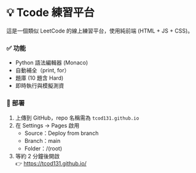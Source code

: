 # 💡 Tcode 練習平台
這是一個類似 LeetCode 的線上練習平台，使用純前端 (HTML + JS + CSS)。

### ✅ 功能
- Python 語法編輯器 (Monaco)
- 自動補全（print, for）
- 題庫 (10 題含 Hard)
- 即時執行與模擬測資

### 🚀 部署
1. 上傳到 GitHub，repo 名稱需為 `tcod131.github.io`
2. 在 Settings → Pages 啟用  
   - Source：Deploy from branch  
   - Branch：main  
   - Folder：/(root)
3. 等約 2 分鐘後開啟  
   👉 https://tcod131.github.io/
